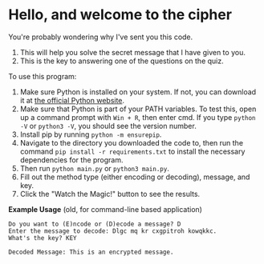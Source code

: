 # Hello, and welcome to the cipher

You're probably wondering why I've sent you this code.

1. This will help you solve the secret message that I have given to you.
2. This is the key to answering one of the questions on the quiz.

To use this program:

1. Make sure Python is installed on your system. If not, you can download it at [the official Python website](https://www.python.org/downloads/).
2. Make sure that Python is part of your PATH variables. To test this, open up a command prompt with `Win + R`, then enter cmd. If you type `python -V` or `python3 -V`, you should see the version number.
3. Install pip by running `python -m ensurepip`.
4. Navigate to the directory you downloaded the code to, then run the command `pip install -r requirements.txt` to install the necessary dependencies for the program.
5. Then run `python main.py` or `python3 main.py`.
6. Fill out the method type (either encoding or decoding), message, and key.
7. Click the "Watch the Magic!" button to see the results.

**Example Usage** (old, for command-line based application)

```plaintext
Do you want to (E)ncode or (D)ecode a message? D
Enter the message to decode: Dlgc mq kr cxgpitroh kowqkkc.
What's the key? KEY

Decoded Message: This is an encrypted message.
```
